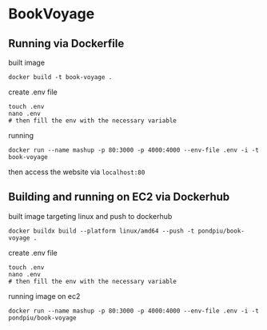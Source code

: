 # BookVoyage

## Running via Dockerfile

built image

```shell
docker build -t book-voyage .
```

create .env file

```shell
touch .env
nano .env
# then fill the env with the necessary variable
```

running

```shell
docker run --name mashup -p 80:3000 -p 4000:4000 --env-file .env -i -t book-voyage
```

then access the website via `localhost:80`

## Building and running on EC2 via Dockerhub

built image targeting linux and push to dockerhub

```shell
docker buildx build --platform linux/amd64 --push -t pondpiu/book-voyage .
```

create .env file

```shell
touch .env
nano .env
# then fill the env with the necessary variable
```

running image on ec2

```shell
docker run --name mashup -p 80:3000 -p 4000:4000 --env-file .env -i -t pondpiu/book-voyage
```
